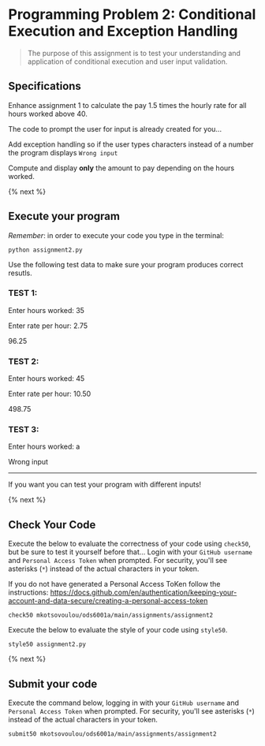 # Programming Problem 2: Conditional Execution and Exception Handling

> The purpose of this assignment is to test your understanding and application of conditional execution and user input validation.

## Specifications

Enhance assignment 1 to calculate the pay 1.5 times the hourly rate for all hours worked above 40. 

The code to prompt the user for input is already created for you...

Add exception handling so if the user types characters instead of a number the program displays `Wrong input`

Compute and display **only** the amount to pay depending on the hours worked.

{% next %}

## Execute your program 

*Remember*: in order to execute your code you type in the terminal:

```
python assignment2.py
```

Use the following test data to make sure your program produces correct resutls.

### TEST 1:

Enter hours worked: 35

Enter rate per hour: 2.75

96.25


### TEST 2:

Enter hours worked: 45

Enter rate per hour: 10.50

498.75



### TEST 3:

Enter hours worked: a

Wrong input

----------------------------------------------------------------
If you want you can test your program with different inputs!

{% next %}

## Check Your Code

Execute the below to evaluate the correctness of your code using `check50`, but be sure to test it yourself before that...
Login with your `GitHub username` and `Personal Access Token` when prompted. For security, you'll see asterisks (`*`) instead of the actual characters in your token. 

If you do not have generated a Personal Access ToKen follow the instructions: 
https://docs.github.com/en/authentication/keeping-your-account-and-data-secure/creating-a-personal-access-token

```
check50 mkotsovoulou/ods6001a/main/assignments/assignment2
```

Execute the below to evaluate the style of your code using `style50`.

```
style50 assignment2.py
```

{% next %}

## Submit your code

Execute the command below, logging in with your `GitHub username` and `Personal Access Token` when prompted. For security, you'll see asterisks (`*`) instead of the actual characters in your token. 

```
submit50 mkotsovoulou/ods6001a/main/assignments/assignment2
```

